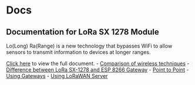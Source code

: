 # Docs

## Documentation for LoRa SX 1278 Module

Lo(Long) Ra(Range) is a new technology that bypasses WiFi to allow sensors to transmit information to devices at longer ranges.

[Click here](./tid-10/tid-10.md) to view the full document.
    -  [Comparison of wireless techniques](./tid-10/tid-10.md#comparison-of-wireless-techniques)
     -  [Difference between LoRa SX-1278 and ESP 8266 Gateway](./tid-10/tid-10.md#difference-between-lora-sx-1278-and-esp-8266-gateway)
     -  [Point to Point](./tid-10/tid-10.md#setup-1-point-to-point-communication-between-lora-sx-1278-modulesy)
      -  [Using Gateways](./tid-10/tid-10.md#setup-2-communication-between-lora-modules-using-esp8266-gateway)
      - [Using LoRaWAN Server](./tid-10/tid-10.md#setup-3-communication-between-lora-modules-and-gateways-lorawan)